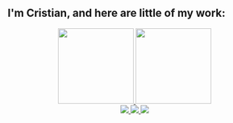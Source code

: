## I'm Cristian, and here are little of my work:

<div align="center">
  <a href="https://github.com/cDreyer00">
  <img height="150px" src="https://github-readme-stats.vercel.app/api?username=cDreyer00&show_icons=true&theme=github_dark&include_all_commits=true&count_private=true">
  <img height="150px" src="https://github-readme-stats.vercel.app/api/top-langs/?username=cDreyer00&layout=compact&langs_count=7&theme=github_dark">
  </a>
</div>    

<div style="display: inline_block" align="center">
  <a href="mailto:cristianbr.dreyer@gmail.com"><img src="https://img.shields.io/badge/Gmail-D14836?style=for-the-badge&logo=gmail&logoColor=white">
  </a>
  <a href="https://api.whatsapp.com/send?phone=5551997140962"><img src="https://img.shields.io/badge/WhatsApp-25D366?style=for-the-badge&logo=whatsapp&logoColor=white">
  </a>
  <a href="https://www.linkedin.com/in/cristian-dreyer-26676b200/"><img src="https://img.shields.io/badge/LinkedIn-0077B5?style=for-the-badge&logo=linkedin&logoColor=white">
  </a>
</div>
